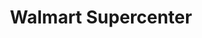 ---
title: "Walmart Supercenter"
url: /sioux-falls/walmart-supercenter-south-louise-avenue/
shop: Supermarkt
---